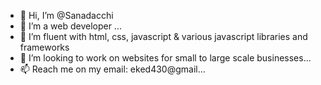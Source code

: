 - 👋 Hi, I’m @Sanadacchi
- 👀 I’m a web developer ...
- 🌱 I’m fluent with html, css, javascript & various javascript libraries and frameworks
- 💞️ I’m looking to work on websites for small to large scale businesses...
- 📫 Reach me on my email: eked430@gmail...

<!---
Sanadacchi/Sanadacchi is a ✨ special ✨ repository because its `README.md` (this file) appears on your GitHub profile.
You can click the Preview link to take a look at your changes.
--->
